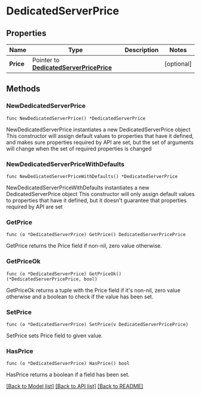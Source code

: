 # DedicatedServerPrice

## Properties

Name | Type | Description | Notes
------------ | ------------- | ------------- | -------------
**Price** | Pointer to [**DedicatedServerPricePrice**](DedicatedServerPricePrice.md) |  | [optional] 

## Methods

### NewDedicatedServerPrice

`func NewDedicatedServerPrice() *DedicatedServerPrice`

NewDedicatedServerPrice instantiates a new DedicatedServerPrice object
This constructor will assign default values to properties that have it defined,
and makes sure properties required by API are set, but the set of arguments
will change when the set of required properties is changed

### NewDedicatedServerPriceWithDefaults

`func NewDedicatedServerPriceWithDefaults() *DedicatedServerPrice`

NewDedicatedServerPriceWithDefaults instantiates a new DedicatedServerPrice object
This constructor will only assign default values to properties that have it defined,
but it doesn't guarantee that properties required by API are set

### GetPrice

`func (o *DedicatedServerPrice) GetPrice() DedicatedServerPricePrice`

GetPrice returns the Price field if non-nil, zero value otherwise.

### GetPriceOk

`func (o *DedicatedServerPrice) GetPriceOk() (*DedicatedServerPricePrice, bool)`

GetPriceOk returns a tuple with the Price field if it's non-nil, zero value otherwise
and a boolean to check if the value has been set.

### SetPrice

`func (o *DedicatedServerPrice) SetPrice(v DedicatedServerPricePrice)`

SetPrice sets Price field to given value.

### HasPrice

`func (o *DedicatedServerPrice) HasPrice() bool`

HasPrice returns a boolean if a field has been set.


[[Back to Model list]](../README.md#documentation-for-models) [[Back to API list]](../README.md#documentation-for-api-endpoints) [[Back to README]](../README.md)


